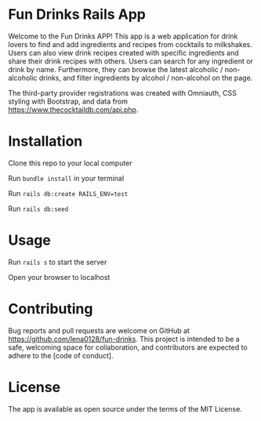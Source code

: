 # Fun Drinks Rails App
Welcome to the Fun Drinks APP! This app is a web application for drink lovers to find and add ingredients and recipes from cocktails to milkshakes. Users can also view drink recipes created with specific ingredients and share their drink recipes with others. Users can search for any ingredient or drink by name. Furthermore, they can browse the latest alcoholic / non-alcoholic drinks, and filter ingredients by alcohol / non-alcohol on the page.

The third-party provider registrations was created with Omniauth, CSS styling with Bootstrap, and data from https://www.thecocktaildb.com/api.php.

# Installation
Clone this repo to your local computer

Run `bundle install` in your terminal

Run `rails db:create RAILS_ENV=test`

Run `rails db:seed`

# Usage
Run `rails s` to start the server

Open your browser to localhost

# Contributing
Bug reports and pull requests are welcome on GitHub at https://github.com/lena0128/fun-drinks. This project is intended to be a safe, welcoming space for collaboration, and contributors are expected to adhere to the [code of conduct].

# License
The app is available as open source under the terms of the MIT License. 
